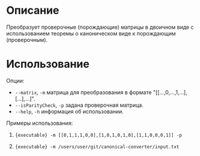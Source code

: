 # Описание

Преобразует проверочные (порождающие) матрицы в двоичном виде с использованием теоремы о каноническом виде к
порождающим (проверочным).

# Использование

Опции:

- `--matrix`, `-m` матрица для преобразования в формате "[[...,0,...,1,...],[...],...]".
- `--isParityCheck`, `-p` задана проверочная матрица.
- `--help`, `-h` информация об использовании.

Примеры использования:

1. `{executable} -m [[0,1,1,1,0,0],[1,0,1,0,1,0],[1,1,0,0,0,1]] -p`

2. `{executable} -m /users/user/git/canonical-converter/input.txt`
